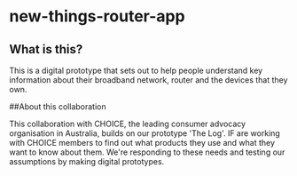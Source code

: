 # new-things-router-app

## What is this?
This is a digital prototype that sets out to help people understand key information about their broadband network, router and the devices that they own. 

##About this collaboration

This collaboration with CHOICE, the leading consumer advocacy organisation in Australia, builds on our prototype 'The Log'. IF are working with CHOICE members to find out what products they use and what they want to know about them. We're responding to these needs and testing our assumptions by making digital prototypes.

